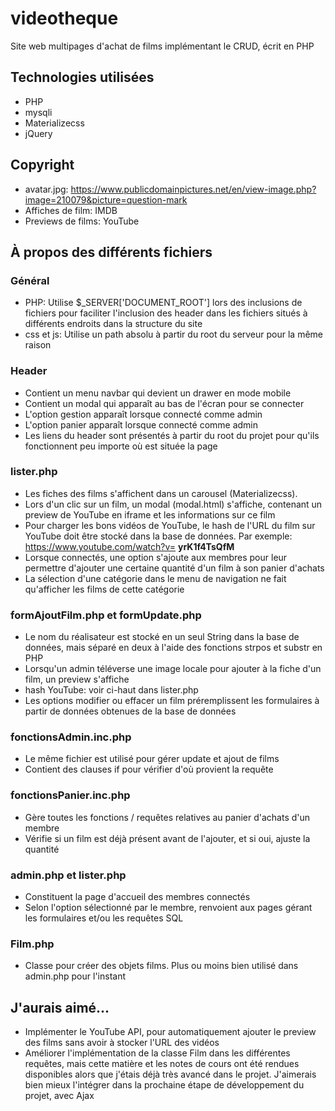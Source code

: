# videotheque
Site web multipages d'achat de films implémentant le CRUD, écrit en PHP

## Technologies utilisées
- PHP
- mysqli
- Materializecss
- jQuery

## Copyright
- avatar.jpg: https://www.publicdomainpictures.net/en/view-image.php?image=210079&picture=question-mark
- Affiches de film: IMDB
- Previews de films: YouTube

## À propos des différents fichiers

### Général
- PHP: Utilise $_SERVER['DOCUMENT_ROOT'] lors des inclusions de fichiers pour faciliter l'inclusion des header dans les fichiers situés à différents endroits dans la structure du site
- css et js: Utilise un path absolu à partir du root du serveur pour la même raison

### Header
- Contient un menu navbar qui devient un drawer en mode mobile
- Contient un modal qui apparaît au bas de l'écran pour se connecter
- L'option gestion apparaît lorsque connecté comme admin
- L'option panier apparaît lorsque connecté comme admin
- Les liens du header sont présentés à partir du root du projet pour qu'ils fonctionnent peu importe où est située la page

### lister.php
- Les fiches des films s'affichent dans un carousel (Materializecss).
- Lors d'un clic sur un film, un modal (modal.html) s'affiche, contenant un preview de YouTube en iframe et les informations sur ce film
- Pour charger les bons vidéos de YouTube, le hash de l'URL du film sur YouTube doit être stocké dans la base de données. Par exemple: https://www.youtube.com/watch?v= **yrK1f4TsQfM**
- Lorsque connectés, une option s'ajoute aux membres pour leur permettre d'ajouter une certaine quantité d'un film à son panier d'achats
- La sélection d'une catégorie dans le menu de navigation ne fait qu'afficher les films de cette catégorie

### formAjoutFilm.php et formUpdate.php
- Le nom du réalisateur est stocké en un seul String dans la base de données, mais séparé en deux à l'aide des fonctions strpos et substr en PHP
- Lorsqu'un admin téléverse une image locale pour ajouter à la fiche d'un film, un preview s'affiche
- hash YouTube: voir ci-haut dans lister.php
- Les options modifier ou effacer un film préremplissent les formulaires à partir de données obtenues de la base de données 

### fonctionsAdmin.inc.php
- Le même fichier est utilisé pour gérer update et ajout de films
- Contient des clauses if pour vérifier d'où provient la requête

### fonctionsPanier.inc.php
- Gère toutes les fonctions / requêtes relatives au panier d'achats d'un membre
- Vérifie si un film est déjà présent avant de l'ajouter, et si oui, ajuste la quantité

### admin.php et lister.php
- Constituent la page d'accueil des membres connectés
- Selon l'option sélectionné par le membre, renvoient aux pages gérant les formulaires et/ou les requêtes SQL

### Film.php
- Classe pour créer des objets films. Plus ou moins bien utilisé dans admin.php pour l'instant

## J'aurais aimé...
- Implémenter le YouTube API, pour automatiquement ajouter le preview des films sans avoir à stocker l'URL des vidéos
- Améliorer l'implémentation de la classe Film dans les différentes requêtes, mais cette matière et les notes de cours ont été rendues disponibles alors que j'étais déjà très avancé dans le projet. J'aimerais bien mieux l'intégrer dans la prochaine étape de développement du projet, avec Ajax